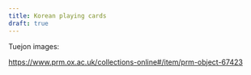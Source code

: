 ```yaml
---
title: Korean playing cards
draft: true
---
```



Tuejon images:

https://www.prm.ox.ac.uk/collections-online#/item/prm-object-67423
